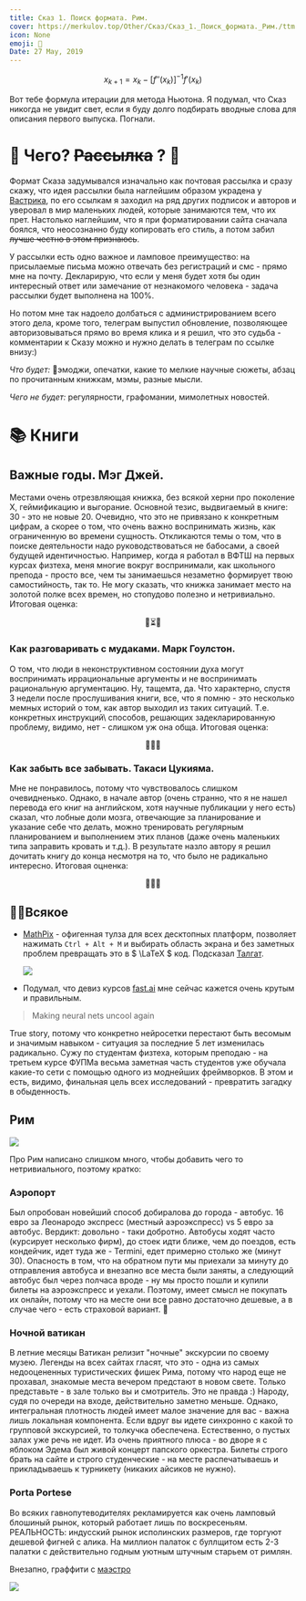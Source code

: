 ```yaml
---
title: Сказ 1. Поиск формата. Рим.
cover: https://merkulov.top/Other/Сказ/Сказ_1._Поиск_формата._Рим./ttm.jpg
icon: None
emoji: 🚀
Date: 27 May, 2019
---
```


$$ x_{k+1} = x_k - \left[f''(x_k)\right]^{-1} f'(x_k) $$

Вот тебе формула итерации для метода Ньютона. Я подумал, что Сказ никогда не увидит свет, если я буду долго подбирать вводные слова для описания первого выпуска. Погнали.

# 👴 Чего? ~~Рассылка~~ ? 🧓

Формат Сказа задумывался изначально как почтовая рассылка и сразу скажу, что идея рассылки была наглейшим образом украдена у [Вастрика](https://vas3k.ru/inside/), по его ссылкам я заходил на ряд других подписок и авторов и уверовал в мир маленьких людей, которые занимаются тем, что их прет. Настолько наглейшим, что я при форматировании сайта сначала боялся, что неосознанно буду копировать его стиль, а потом забил ~~лучше честно в этом признаюсь~~.

У рассылки есть одно важное и ламповое преимущество: на присылаемые письма можно отвечать без регистраций и смс - прямо мне на почту. Декларирую, что если у меня будет хотя бы один интересный ответ или замечание от незнакомого человека - задача рассылки будет выполнена на 100%.

Но потом мне так надоело долбаться с администрированием всего этого дела, кроме того, телеграм выпустил обновление, позволяющее авторизовываться прямо во время клика и я решил, что это судьба - комментарии к Сказу можно и нужно делать в телеграм по ссылке внизу:)

*Что будет:* 💅эмоджи, опечатки, какие то мелкие научные сюжеты, абзац по прочитанным книжкам, мэмы, разные мысли.

*Чего не будет:* регулярности, графомании, мимолетных новостей.

# 📚 Книги

## Важные годы. Мэг Джей.

Местами очень отрезвляющая книжка, без всякой херни про поколение X, геймификацию и выгорание. Основной тезис, выдвигаемый в книге: 30 - это не новые 20. Очевидно, что это не привязано к конкретным цифрам, а скорее о том, что очень важно воспринимать жизнь, как ограниченную во времени сущность. Откликаются темы о том, что в поиске деятельности надо руководствоваться не бабосами, а своей будущей идентичностью. Например, когда я работал в ВФТШ на первых курсах физтеха, меня многие вокруг воспринимали, как школьного препода - просто все, чем ты занимаешься незаметно формирует твою самостийность, так то.
Не могу сказать, что книжка занимает место на золотой полке всех времен, но стопудово полезно и нетривиально.
Итоговая оценка:

$$ 🤔⏳🚿 $$

### Как разговаривать с мудаками. Марк Гоулстон.

О том, что люди в неконструктивном состоянии духа могут воспринимать иррациональные аргументы и не воспринимать рациональную аргументацию. Ну, тащемта, да. Что характерно, спустя 3 недели после прослушивания книги, все, что я помню - это несколько мемных историй о том, как автор выходил из таких ситуаций. Т.е. конкретных инструкций\ способов, решающих задекларированную проблему, видимо, нет - слишком уж она обща.
Итоговая оценка:

$$ 🎠🎉🎃 $$

### Как забыть все забывать. Такаси Цукияма.

Мне не понравилось, потому что чувствовалось слишком очевидненько. Однако, в начале автор (очень странно, что я не нашел перевода его книг на английском, хотя научные публикации у него есть) сказал, что лобные доли мозга, отвечающие за планирование и указание себе что делать, можно тренировать регулярным планированием и выполнением этих планов (даже очень маленьких типа заправить кровать и т.д.). В результате назло автору я решил дочитать книгу до конца несмотря на то, что было не радикально интересно.
Итоговая оцненка:

$$ 🧠😒📅 $$

## 🐱‍👤Всякое

* [MathPix](https://mathpix.com/) - офигенная тулза для всех десктопных платформ, позволяет нажимать `Ctrl + Alt + M` и выбирать область экрана и без заметных проблем превращать это в $ \LaTeX $ код. Подсказал [Талгат](https://vk.com/daulbaev).

	![](https://merkulov.top/Other/Сказ/Сказ_1._Поиск_формата._Рим./mathpix.gif)

* Подумал, что девиз курсов [fast.ai](https://www.fast.ai/) мне сейчас кажется очень крутым и правильным.

> Making neural nets uncool again

True story, потому что конкретно нейросетки перестают быть весомым и значимым навыком - ситуация за последние 5 лет изменилась радикально. Сужу по студентам физтеха, которым преподаю - на третьем курсе ФУПМа весьма заметная часть студентов уже обучала какие-то сети с помощью одного из моднейших фреймворков. В этом и есть, видимо, финальная цель всех исследований - превратить загадку в обыденность.

## Рим

![](https://merkulov.top/Other/Сказ/Сказ_1._Поиск_формата._Рим./roma.jpg)

Про Рим написано слишком много, чтобы добавить чего то нетривиального, поэтому кратко:

### Аэропорт

Был опробован новейший способ добиралова до города - автобус. 16 евро за Леонародо экспресс (местный аэроэкспресс) vs 5 евро за автобус. Вердикт: довольно - таки добротно. Автобусы ходят часто (курсирует несколько фирм), до стоек идти ближе, чем до поездов, есть кондейчик, идет туда же - Termini, едет примерно столько же (минут 30). Опасность в том, что на обратном пути мы приехали за минуту до отправления автобуса и внезапно все места были заняты, а следующий автобус был через полчаса вроде - ну мы просто пошли и купили билеты на аэроэкспресс и уехали. Поэтому, имеет смысл не покупать их онлайн, потому что на месте они все равно достаточно дешевые, а в случае чего - есть страховой вариант. 🎠

### Ночной ватикан

В летние месяцы Ватикан релизит "ночные" экскурсии по своему музею. Легенды на всех сайтах гласят, что это - одна из самых недооцененных туристических фишек Рима, потому что народ еще не прохавал, знакомые места вечером предстают в новом свете. Только представьте - в зале только вы и смотритель. Это не правда :) Народу, судя по очереди на входе, действительно заметно меньше. Однако, интегральная плотность людей имеет малое значение для вас - важна лишь локальная компонента. Если вдруг вы идете синхронно с какой то групповой экскурсией, то толкучка обеспечена. Естественно, о пустых залах уже речь не идет. Из очень приятного плюса - во дворе я с яблоком Эдема был живой концерт папского оркестра. Билеты строго брать на сайте и строго студенческие - на месте распечатываешь и прикладываешь к турникету (никаких айсиков не нужно).

### Porta Portese

Во всяких гавнопутеводителях рекламируется как очень ламповый блошиный рынок, который работает лишь по воскресеньям. РЕАЛЬНОСТЬ: индусский рынок исполинских размеров, где торгуют дешевой фигней с алика. На миллион палаток с буллщитом есть 2-3 палатки с действительно годным уютным штучным старьем от римлян.

Внезапно, граффити с [маэстро](https://www.youtube.com/watch?v=OvBmwjh-oqw)

![](https://merkulov.top/Other/Сказ/Сказ_1._Поиск_формата._Рим./ponas.jpg)
